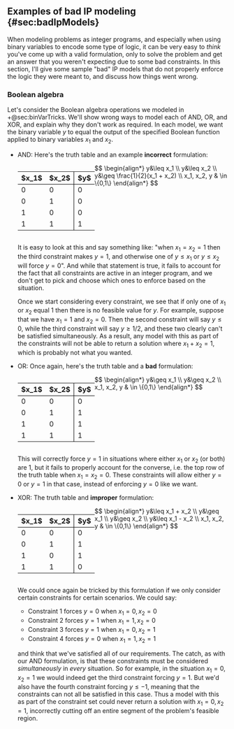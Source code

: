 ## Examples of bad IP modeling {#sec:badIpModels}

When modeling problems as integer programs, and especially when using binary variables to encode some type of logic, it can be very easy to _think_ you've come up with a valid formulation, only to solve the problem and get an answer that you weren't expecting due to some bad constraints. In this section, I'll give some sample "bad" IP models that do not properly enforce the logic they were meant to, and discuss how things went wrong.

### Boolean algebra

Let's consider the Boolean algebra operations we modeled in +@sec:binVarTricks. We'll show wrong ways to model each of AND, OR, and XOR, and explain why they don't work as required. In each model, we want the binary variable $y$ to equal the output of the specified Boolean function applied to binary variables $x_1$ and $x_2$.

 - AND: Here's the truth table and an example __incorrect__ formulation:
    <div style='display:flex;justify-content:space-around'>
    <div>
    <table><tbody>
    <tr style='border-bottom:1px solid black'><th>$x_1$</th><th>$x_2$</th><th style='border-left:1px solid black'>$y$</th></tr>
    <tr><td>0</td><td>0</td><td style='border-left:1px solid black'>0</td></tr>
    <tr><td>0</td><td>1</td><td style='border-left:1px solid black'>0</td></tr>
    <tr><td>1</td><td>0</td><td style='border-left:1px solid black'>0</td></tr>
    <tr><td>1</td><td>1</td><td style='border-left:1px solid black'>1</td></tr>
    </tbody style='border:none'></table>
    </div>
    <div class='katexSideBySide'>
    $$
    \begin{align*}
    y&\leq x_1 \\
    y&\leq x_2 \\
    y&\geq \frac{1}{2}(x_1 + x_2) \\
     x_1, x_2, y & \in \{0,1\}
    \end{align*}
    $$
    </div>
    </div>

    It is easy to look at this and say something like: "when $x_1=x_2=1$ then the third constraint makes $y=1$, and otherwise one of $y\leq x_1$ or $y\leq x_2$ will force $y=0$". And while that statement is true, it fails to account for the fact that all constraints are active in an integer program, and we don't get to pick and choose which ones to enforce based on the situation.

    Once we start considering every constraint, we see that if only one of $x_1$ or $x_2$ equal 1 then there is no feasible value for $y$. For example, suppose that we have $x_1=1$ and $x_2=0$. Then the second constraint will say $y\leq0$, while the third constraint will say $y\geq1/2$, and these two clearly can't be satisfied simultaneously. As a result, any model with this as part of the constraints will not be able to return a solution where $x_1+x_2=1$, which is probably not what you wanted.

- OR: Once again, here's the truth table and a __bad__ formulation:
    <div style='display:flex;justify-content:space-around'>
    <div>
    <table><tbody>
    <tr style='border-bottom:1px solid black'><th>$x_1$</th><th>$x_2$</th><th style='border-left:1px solid black'>$y$</th></tr>
    <tr><td>0</td><td>0</td><td style='border-left:1px solid black'>0</td></tr>
    <tr><td>0</td><td>1</td><td style='border-left:1px solid black'>1</td></tr>
    <tr><td>1</td><td>0</td><td style='border-left:1px solid black'>1</td></tr>
    <tr><td>1</td><td>1</td><td style='border-left:1px solid black'>1</td></tr>
    </tbody style='border:none'></table>
    </div>
    <div class='katexSideBySide'>
    $$
    \begin{align*}
    y&\geq x_1 \\
    y&\geq x_2 \\
    x_1, x_2, y & \in \{0,1\}
    \end{align*}
    $$
    </div>
    </div>

    This will correctly force $y=1$ in situations where either $x_1$ or $x_2$ (or both) are $1$, but it fails to properly account for the converse, i.e. the top row of the truth table when $x_1=x_2=0$. These constraints will allow either $y=0$ or $y=1$ in that case, instead of enforcing $y=0$ like we want.

- XOR: The truth table and __improper__ formulation:
    <div style='display:flex;justify-content:space-around'>
    <div>
    <table><tbody>
    <tr style='border-bottom:1px solid black'><th>$x_1$</th><th>$x_2$</th><th style='border-left:1px solid black'>$y$</th></tr>
    <tr><td>0</td><td>0</td><td style='border-left:1px solid black'>0</td></tr>
    <tr><td>0</td><td>1</td><td style='border-left:1px solid black'>1</td></tr>
    <tr><td>1</td><td>0</td><td style='border-left:1px solid black'>1</td></tr>
    <tr><td>1</td><td>1</td><td style='border-left:1px solid black'>0</td></tr>
    </tbody style='border:none'></table>
    </div>
    <div class='katexSideBySide'>
    $$
    \begin{align*}
    y&\leq x_1 + x_2 \\
    y&\geq x_1 \\
    y&\geq x_2 \\
    y&\leq x_1 - x_2 \\
     x_1, x_2, y & \in \{0,1\}
    \end{align*}
    $$
    </div>
    </div>

    We could once again be tricked by this formulation if we only consider certain constraints for certain scenarios. We could say:
    
    - Constraint 1 forces $y=0$ when $x_1=0,x_2=0$
    - Constraint 2 forces $y=1$ when $x_1=1,x_2=0$
    - Constraint 3 forces $y=1$ when $x_1=0,x_2=1$
    - Constraint 4 forces $y=0$ when $x_1=1,x_2=1$

    and think that we've satisfied all of our requirements. The catch, as with our AND formulation, is that these constraints must be considered _simultaneously_ in _every_ situation. So for example, in the situation $x_1=0,x_2=1$ we would indeed get the third constraint forcing $y=1$. But we'd also have the fourth constraint forcing $y\leq-1$, meaning that the constraints can not all be satisfied in this case. Thus a model with this as part of the constraint set could never return a solution with $x_1=0, x_2=1$, incorrectly cutting off an entire segment of the problem's feasible region.